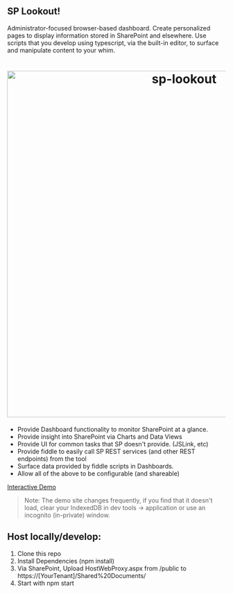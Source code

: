 SP Lookout!
---

Administrator-focused browser-based dashboard. Create personalized pages to display information stored in SharePoint and elsewhere. Use scripts that you develop using typescript, via the built-in editor, to surface and manipulate content to your whim.

<h1 align="center">
	<img width="800" src="https://raw.githubusercontent.com/beyond-sharepoint/sp-lookout/master/sp-lookout.gif" alt="sp-lookout">
</h1>


- Provide Dashboard functionality to monitor SharePoint at a glance.
- Provide insight into SharePoint via Charts and Data Views
- Provide UI for common tasks that SP doesn't provide. (JSLink, etc)
- Provide fiddle to easily call SP REST services (and other REST endpoints) from the tool
- Surface data provided by fiddle scripts in Dashboards.
- Allow all of the above to be configurable (and shareable)

[Interactive Demo](https://beyond-sharepoint.github.io/sp-lookout/#/)

>Note: The demo site changes frequently, if you find that it doesn't load, clear your IndexedDB in dev tools -> application or use an incognito (in-private) window.

Host locally/develop: 
---

1. Clone this repo
2. Install Dependencies (npm install)
3. Via SharePoint, Upload HostWebProxy.aspx from /public to https://[YourTenant]/Shared%20Documents/
4. Start with npm start
